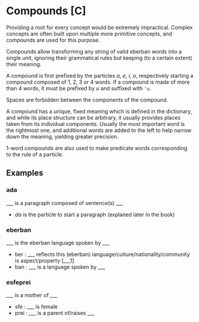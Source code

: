# Compounds [C]

Providing a root for every concept would be extremely impractical.
Complex concepts are often built upon multiple more primitive concepts, and compounds
are used for this purpose.

Compounds allow transforming any string of valid eberban words into a single
unit, ignoring their grammatical rules but keeping (to a certain extent) their meaning.

A compound is first prefixed by the particles *a, e, i, o*, respectively
starting a compound composed of 1, 2, 3 or 4 words. If a compound is made of more than
4 words, it must be prefixed by *u* and suffixed with `'u`.

Spaces are forbidden between the components of the compound.

A compound has a unique, fixed meaning which is defined in the dictionary, and
while its place structure can be arbitrary, it usually provides places taken
from its individual components. Usually the most important word is the rightmost one,
and additional words are added to the left to help narrow down the meaning, yielding greater precision.

1-word compounds are also used to make predicate words corresponding to the
rule of a particle.

## Examples

### ada
___ is a paragraph composed of sentence(s) ___

- *da* is the particle to start a paragraph (explaned later in the book)

### eberban
___ is the eberban language spoken by ___

- ber : ___ reflects this (eberban) language/culture/nationality/community is aspect/property [___1]
- ban : ___ is a language spoken by ___

### esfeprei
___ is a mother of ___

- sfe : ___ is female
- prei : ___ is a parent of/raises ___
    